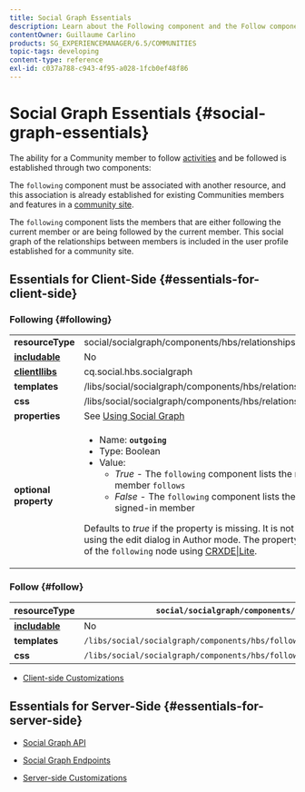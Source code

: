 ```yaml
---
title: Social Graph Essentials
description: Learn about the Following component and the Follow component.
contentOwner: Guillaume Carlino
products: SG_EXPERIENCEMANAGER/6.5/COMMUNITIES
topic-tags: developing
content-type: reference
exl-id: c037a788-c943-4f95-a028-1fcb0ef48f86
---
```

# Social Graph Essentials  {#social-graph-essentials}

The ability for a Community member to follow [activities](essentials-activities.md) and be followed is established through two components:

The `following` component must be associated with another resource, and this association is already established for existing Communities members and features in a [community site](overview.md#communitiessites).

The `following` component lists the members that are either following the current member or are being followed by the current member. This social graph of the relationships between members is included in the user profile established for a community site.

## Essentials for Client-Side {#essentials-for-client-side}

### Following {#following}

<table>
 <tbody>
  <tr>
   <td> <strong>resourceType</strong></td>
   <td>social/socialgraph/components/hbs/relationships</td>
  </tr>
  <tr>
   <td> <a href="scf.md#add-or-include-a-communities-component"><strong>includable</strong></a></td>
   <td>No</td>
  </tr>
  <tr>
   <td> <a href="clientlibs.md"><strong>clientllibs</strong></a></td>
   <td>cq.social.hbs.socialgraph</td>
  </tr>
  <tr>
   <td> <strong>templates</strong></td>
   <td> /libs/social/socialgraph/components/hbs/relationships/relationships.hbs</td>
  </tr>
  <tr>
   <td> <strong>css</strong></td>
   <td> /libs/social/socialgraph/components/hbs/relationships/clientlibs/relationships.css</td>
  </tr>
  <tr>
   <td><strong> properties</strong></td>
   <td>See <a href="socialgraph.md">Using Social Graph</a></td>
  </tr>
  <tr>
   <td><strong> optional<br /> property</strong></td>
   <td>
    <ul>
     <li>Name: <strong><code>outgoing</code></strong></li>
     <li>Type: Boolean</li>
     <li>Value:<br />
      <ul>
       <li><i>True </i>- The <code>following</code> component lists the members who the signed-in member <code>follows</code></li>
       <li><i>False </i>- The <code>following</code> component lists the members who <code>follow </code>the signed-in member</li>
      </ul> </li>
    </ul> <p>Defaults to <i>true</i> if the property is missing. It is not possible to set this property using the edit dialog in Author mode. The property must be added to an instance of the <code>following</code> node using <a href="../../help/sites-developing/developing-with-crxde-lite.md">CRXDE|Lite</a>.</p> </td>
  </tr>
 </tbody>
</table>

### Follow {#follow}

|  **resourceType** | `social/socialgraph/components/hbs/following` |
|---|---|
|  [**includable**](scf.md#add-or-include-a-communities-component) |No |
|  **templates** | `/libs/social/socialgraph/components/hbs/following/following.hbs` |
|  **css** | `/libs/social/socialgraph/components/hbs/following/clientlibs/following.css` |

* [Client-side Customizations](client-customize.md)

## Essentials for Server-Side {#essentials-for-server-side}

* [Social Graph API](https://developer.adobe.com/experience-manager/reference-materials/6-5/javadoc/com/adobe/cq/social/graph/client/api/package-frame.html)

* [Social Graph Endpoints](https://developer.adobe.com/experience-manager/reference-materials/6-5/javadoc/com/adobe/cq/social/graph/client/endpoint/package-frame.html)

* [Server-side Customizations](server-customize.md)
